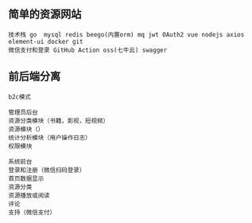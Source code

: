 ## 简单的资源网站
    技术栈 go  mysql redis beego(内置orm) mq jwt OAuth2 vue nodejs axios element-ui docker git 
    微信支付和登录 GitHub Action oss(七牛云) swagger
## 前后端分离 
    
    b2c模式

    管理员后台
    资源分类模块（书籍，影视，短视频）
    资源模块（）
    统计分析模块（用户操作日志）
    权限模块

    系统前台
    登录和注册（微信扫码登录）
    首页数据显示
    资源分类
    资源播放或阅读
    评论
    支持（微信支付）